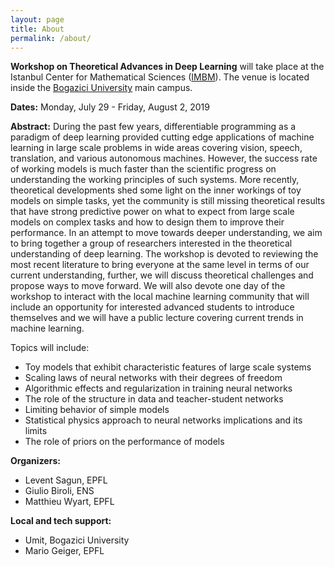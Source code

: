 ```yaml
---
layout: page
title: About
permalink: /about/
---
```


**Workshop on Theoretical Advances in Deep Learning** will take place at the Istanbul Center for Mathematical Sciences ([IMBM](http://www.imbm.org.tr)). The venue is located inside the [Bogazici University](http://www.boun.edu.tr/en_US/Content/About_BU/About_BU) main campus.  

**Dates:** Monday, July 29 - Friday, August 2, 2019   

**Abstract:** During the past few years, differentiable programming as a paradigm of deep learning provided cutting edge applications of machine learning in large scale problems in wide areas covering vision, speech, translation, and various autonomous machines. However, the success rate of working models is much faster than the scientific progress on understanding the working principles of such systems. More recently, theoretical developments shed some light on the inner workings of toy models on simple tasks, yet the community is still missing theoretical results that have strong predictive power on what to expect from large scale models on complex tasks and how to design them to improve their performance. In an attempt to move towards deeper understanding, we aim to bring together a group of researchers interested in the theoretical understanding of deep learning. The workshop is devoted to reviewing the most recent literature to bring everyone at the same level in terms of our current understanding, further, we will discuss theoretical challenges and propose ways to move forward. We will also devote one day of the workshop to interact with the local machine learning community that will include an opportunity for interested advanced students to introduce themselves and we will have a public lecture covering current trends in machine learning.  

Topics will include:  
- Toy models that exhibit characteristic features of large scale systems  
- Scaling laws of neural networks with their degrees of freedom  
- Algorithmic effects and regularization in training neural networks  
- The role of the structure in data and teacher-student networks  
- Limiting behavior of simple models  
- Statistical physics approach to neural networks implications and its limits  
- The role of priors on the performance of models  

**Organizers:** 
- Levent Sagun, EPFL
- Giulio Biroli, ENS
- Matthieu Wyart, EPFL  

**Local and tech support:** 
- Umit, Bogazici University    
- Mario Geiger, EPFL  

